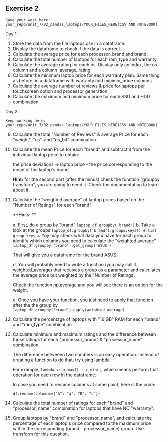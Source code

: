 ## Exercise 2

```Save your work here: your_repo/unit_7/02_pandas_laptops/YOUR_FILES_HERE(CSV AND NOTEBOOK)```

Day 1:

1. Store the data from the file laptops.csv in a dataframe.
2. Display the dataframe to check if the data is correct.
3. Calculate the average price for each processor_brand and brand.
4. Calculate the total number of laptops for each ram_type and warranty
5. Calculate the average rating for each os. Display only an index, the os column and a column 'average_rating'
6. Calculate the minimum laptop price for each warranty plan. Same thing as before, in a dataframe with warranty and minimin_price columns
7. Calculate the average number of reviews & price for laptops per touchscreen option and processor generation.
8. Calculate the maximum and minimum price for each SSD and HDD combination.

Day 2:

```Keep working here: your_repo/unit_7/02_pandas_laptops/YOUR_FILES_HERE(CSV AND NOTEBOOK)```

9.  Calculate the total "Number of Reviews" & average Price for each "weight", "os", and "os_bit" combination.
    
10. Calculate the mean Price for each "brand" and subtract it from the individual laptop price to obtain:
    
    the price deviations => laptop price - the price corresponding to the mean of the laptop's brand

    **Hint:** for the second part (after the minus) check the function "groupby transform", you are going to need it. Check the documentation to learn about it.

11. Calculate the "weighted average" of laptop prices based on the "Number of Ratings" for each "brand"
    
    **Hints: **

    a. First, do a group by "brand" ```laptop_df.groupby('brand')```
    b. Take a look at the groups  ```laptop_df.groupby('brand').groups.keys() # list group keys```
    c. Yoy may check what data you have for each group to identify which columns you need to calculate the "weighted average" ```laptop_df.groupby('brand').get_group('ASUS')```

       That will give you a dataframe for the brand ASUS.

    d. You will probably need to write a function (you may call it weighted_average) that receives a group as a parameter and calculates the average price but weighted by the "Number of Ratings'.
    
       Check the function np.average and you will see there is an option for the weight.
    
    e. Once you have your function, you just need to apply that function after the the group by ```laptop_df.groupby('brand').apply(weighted_average)```

12. Calculate the percentage of laptops with "16 GB" RAM for each "brand" and "ram_type" combination.

13. Calculate minimum and maximum ratings and the difference between those ratings for each "processor_brand" & "processor_name" combination.

    The difference betweeen two numbers is an easy operation. Instead of creating a function to do that, try using lambda.

    For example, ```lambda x: x.max() - x.min()```, which means perform that operation for each row in the dataframe.

    In case you need to rename columns at some point, here is the code:

    ```df.rename(columns={"A": "a", "B": "c"})```
    
14. Calculate the total number of ratings for each "brand" and "processor_name" combination for laptops that have NO "warranty".
    
15. Group laptops by "brand" and "processor_name", and calculate the percentage of each laptop's price compared to the maximum price within the corresponding (brand - processor_name) group. Use transform for this question.

